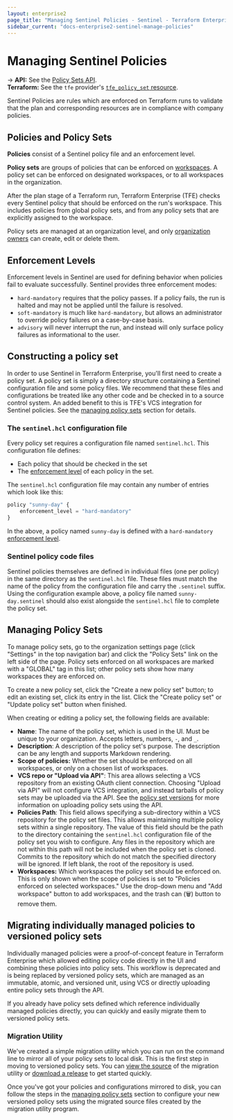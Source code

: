 ```yaml
---
layout: enterprise2
page_title: "Managing Sentinel Policies - Sentinel - Terraform Enterprise"
sidebar_current: "docs-enterprise2-sentinel-manage-policies"
---
```


# Managing Sentinel Policies

-> **API:** See the [Policy Sets API](../api/policy-sets.html).<br/>
**Terraform:** See the `tfe` provider's [`tfe_policy_set` resource](/docs/providers/tfe/r/policy_set.html).

Sentinel Policies are rules which are enforced on Terraform runs to validate that the plan and corresponding resources are in compliance with company policies.

## Policies and Policy Sets

[teams]: ../users-teams-organizations/teams.html
[users]: ../users-teams-organizations/users.html
[workspaces]: ../workspaces/index.html

**Policies** consist of a Sentinel policy file and an enforcement level.

**Policy sets** are groups of policies that can be enforced on [workspaces][]. A policy set can be enforced on designated workspaces, or to all workspaces in the organization.

After the plan stage of a Terraform run, Terraform Enterprise (TFE) checks every Sentinel policy that should be enforced on the run's workspace. This includes policies from global policy sets, and from any policy sets that are explicitly assigned to the workspace.

Policy sets are managed at an organization level, and only [organization owners](../users-teams-organizations/teams.html#the-owners-team) can create, edit or delete them.

## Enforcement Levels

Enforcement levels in Sentinel are used for defining behavior when policies fail to evaluate successfully. Sentinel provides three enforcement modes:

* `hard-mandatory` requires that the policy passes. If a policy fails, the run is halted and may not be applied until the failure is resolved.
* `soft-mandatory` is much like `hard-mandatory`, but allows an administrator to override policy failures on a case-by-case basis.
* `advisory` will never interrupt the run, and instead will only surface policy failures as informational to the user.

## Constructing a policy set

In order to use Sentinel in Terraform Enterprise, you'll first need to create a policy set. A policy set is simply a directory structure containing a Sentinel configuration file and some policy files. We recommend that these files and configurations be treated like any other code and be checked in to a source control system. An added benefit to this is TFE's VCS integration for Sentinel policies. See the [managing policy sets](#managing-policy-sets) section for details.

### The `sentinel.hcl` configuration file

Every policy set requires a configuration file named `sentinel.hcl`. This configuration file defines:

* Each policy that should be checked in the set
* The [enforcement level](#enforcement-levels) of each policy in the set.

The `sentinel.hcl` configuration file may contain any number of entries which look like this:

```python
policy "sunny-day" {
    enforcement_level = "hard-mandatory"
}
```

In the above, a policy named `sunny-day` is defined with a `hard-mandatory` [enforcement level](#enforcement-levels).

### Sentinel policy code files

Sentinel policies themselves are defined in individual files (one per policy) in the same directory as the `sentinel.hcl` file. These files must match the name of the policy from the configuration file and carry the `.sentinel` suffix. Using the configuration example above, a policy file named `sunny-day.sentinel` should also exist alongside the `sentinel.hcl` file to complete the policy set.

## Managing Policy Sets

To manage policy sets, go to the organization settings page (click "Settings" in the top navigation bar) and click the "Policy Sets" link on the left side of the page. Policy sets enforced on all workspaces are marked with a "GLOBAL" tag in this list; other policy sets show how many workspaces they are enforced on.

To create a new policy set, click the "Create a new policy set" button; to edit an existing set, click its entry in the list. Click the "Create policy set" or "Update policy set" button when finished.

When creating or editing a policy set, the following fields are available:

- **Name**: The name of the policy set, which is used in the UI. Must be unique to your organization. Accepts letters, numbers, `-`, and `_`.
- **Description**: A description of the policy set's purpose. The description can be any length and supports Markdown rendering.
- **Scope of policies:** Whether the set should be enforced on all workspaces, or only on a chosen list of workspaces.
- **VCS repo or "Upload via API"**: This area allows selecting a VCS repository from an existing OAuth client connection. Choosing "Upload via API" will not configure VCS integration, and instead tarballs of policy sets may be uploaded via the API. See the [policy set versions](../api/policy-sets.html#create-a-policy-set-version) for more information on uploading policy sets using the API.
- **Policies Path**: This field allows specifying a sub-directory within a VCS repository for the policy set files. This allows maintaining multiple policy sets within a single repository. The value of this field should be the path to the directory containing the `sentinel.hcl` configuration file of the policy set you wish to configure. Any files in the repository which are not within this path will not be included when the policy set is cloned. Commits to the repository which do not match the specified directory will be ignored. If left blank, the root of the repository is used.
- **Workspaces:** Which workspaces the policy set should be enforced on. This is only shown when the scope of policies is set to "Policies enforced on selected workspaces." Use the drop-down menu and "Add workspace" button to add workspaces, and the trash can (🗑) button to remove them.

## Migrating individually managed policies to versioned policy sets

Individually managed policies were a proof-of-concept feature in Terraform Enterprise which allowed editing policy code directly in the UI and combining these policies into policy sets. This workflow is deprecated and is being replaced by versioned policy sets, which are managed as an immutable, atomic, and versioned unit, using VCS or directly uploading entire policy sets through the API.

If you already have policy sets defined which reference individually managed policies directly, you can quickly and easily migrate them to versioned policy sets.

### Migration Utility

We've created a simple migration utility which you can run on the command line to mirror all of your policy sets to local disk. This is the first step in moving to versioned policy sets. You can [view the source][migrate-source] of the migration utility or [download a release][migrate-binary] to get started quickly.

[migrate-source]: https://github.com/hashicorp/tfc-policy-sets-migration
[migrate-binary]: https://github.com/hashicorp/tfc-policy-sets-migration/releases

Once you've got your policies and configurations mirrored to disk, you can follow the steps in the [managing policy sets](#managing-policy-sets) section to configure your new versioned policy sets using the migrated source files created by the migration utility program.
